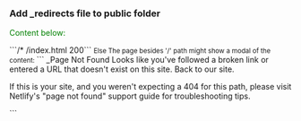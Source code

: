### Add _redirects file to public folder

<p class="" style="color: green">Content below:</p>
```/* /index.html 200```


<small>
  <quote>Else<quote> The page besides '/' path might show a modal of the content:
</small>
```
_Page Not Found
Looks like you've followed a broken link or entered a URL that doesn't exist on this site. <a>Back to our site.</a> <p>If this is your site, and you weren't expecting a 404 for this path, please visit Netlify's "page not found" support guide for troubleshooting tips.</p>
```